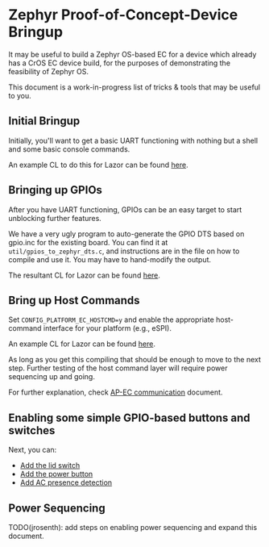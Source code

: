 # Zephyr Proof-of-Concept-Device Bringup

It may be useful to build a Zephyr OS-based EC for a device which
already has a CrOS EC device build, for the purposes of demonstrating
the feasibility of Zephyr OS.

This document is a work-in-progress list of tricks & tools that may be
useful to you.

## Initial Bringup

Initially, you'll want to get a basic UART functioning with nothing
but a shell and some basic console commands.

An example CL to do this for Lazor can be found
[here](https://crrev.com/c/2749765).

## Bringing up GPIOs

After you have UART functioning, GPIOs can be an easy target to start
unblocking further features.

We have a very ugly program to auto-generate the GPIO DTS based on
gpio.inc for the existing board.  You can find it at
`util/gpios_to_zephyr_dts.c`, and instructions are in the file on how
to compile and use it.  You may have to hand-modify the output.

The resultant CL for Lazor can be found [here](https://crrev.com/c/2749768).

## Bring up Host Commands

Set `CONFIG_PLATFORM_EC_HOSTCMD=y` and enable the appropriate
host-command interface for your platform (e.g., eSPI).

An example CL for Lazor can be found [here](https://crrev.com/c/2749428).

As long as you get this compiling that should be enough to move to the
next step.  Further testing of the host command layer will require
power sequencing up and going.

For further explanation, check [AP-EC communication](zephyr_ap_ec_comm.md) document.

## Enabling some simple GPIO-based buttons and switches

Next, you can:

* [Add the lid switch](https://crrev.com/c/2749768)
* [Add the power button](https://crrev.com/c/2749426)
* [Add AC presence detection](https://crrev.com/c/2749428)

## Power Sequencing

TODO(jrosenth): add steps on enabling power sequencing and expand this
document.
